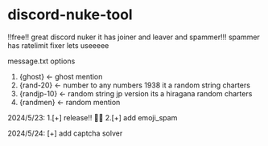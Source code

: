 # discord-nuke-tool
!!free!! great discord nuker it has joiner and leaver and spammer!!! spammer has ratelimit fixer lets useeeee

message.txt options
1. {ghost} <- ghost mention
2. {rand-20} <- number to any numbers 1938 it a random string charters
3. {randjp-10} <- random string jp version its a hiragana random charters
4. {randmen} <- random mention

2024/5/23:
1.[+] release!! 🎉🥳
2.[+] add emoji_spam

2024/5/24:
[+] add captcha solver
